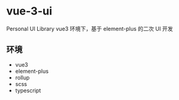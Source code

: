 # vue-3-ui

Personal UI Library
vue3 环境下，基于 element-plus 的二次 UI 开发

## 环境

- vue3
- element-plus
- rollup
- scss
- typescript
